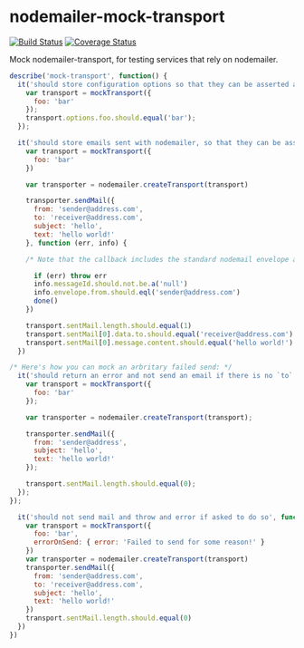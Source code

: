 # nodemailer-mock-transport

[![Build Status](https://travis-ci.org/bcoe/nodemailer-mock-transport.png)](https://travis-ci.org/bcoe/nodemailer-mock-transport)
[![Coverage Status](https://coveralls.io/repos/bcoe/nodemailer-mock-transport/badge.svg?branch=)](https://coveralls.io/r/bcoe/nodemailer-mock-transport?branch=)

Mock nodemailer-transport, for testing services that rely on nodemailer.

```js
describe('mock-transport', function() {
  it('should store configuration options so that they can be asserted against', function() {
    var transport = mockTransport({
      foo: 'bar'
    });
    transport.options.foo.should.equal('bar');
  });

  it('should store emails sent with nodemailer, so that they can be asserted against', function (done) {
    var transport = mockTransport({
      foo: 'bar'
    })

    var transporter = nodemailer.createTransport(transport)

    transporter.sendMail({
      from: 'sender@address.com',
      to: 'receiver@address.com',
      subject: 'hello',
      text: 'hello world!'
    }, function (err, info) {

    /* Note that the callback includes the standard nodemail envelope and messageId props: */

      if (err) throw err
      info.messageId.should.not.be.a('null')
      info.envelope.from.should.eql('sender@address.com')
      done()
    })

    transport.sentMail.length.should.equal(1)
    transport.sentMail[0].data.to.should.equal('receiver@address.com')
    transport.sentMail[0].message.content.should.equal('hello world!')
  })

/* Here's how you can mock an arbritary failed send: */
  it('should return an error and not send an email if there is no `to` in the mail data object', function () {
    var transport = mockTransport({
      foo: 'bar'
    });

    var transporter = nodemailer.createTransport(transport);

    transporter.sendMail({
      from: 'sender@address',
      subject: 'hello',
      text: 'hello world!'
    });

    transport.sentMail.length.should.equal(0);
  });
});

  it('should not send mail and throw and error if asked to do so', function () {
    var transport = mockTransport({
      foo: 'bar',
      errorOnSend: { error: 'Failed to send for some reason!' }
    })
    var transporter = nodemailer.createTransport(transport)
    transporter.sendMail({
      from: 'sender@address.com',
      to: 'receiver@address.com',
      subject: 'hello',
      text: 'hello world!'
    })
    transport.sentMail.length.should.equal(0)
  })
})


```
